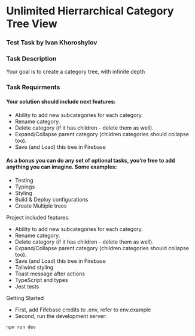 # Unlimited Hierrarchical Category Tree View

### Test Task by Ivan Khoroshylov

### Task Description
Your goal is to create a category tree, with infinite depth

### Task Requirments
#### Your solution should include next features:
- Ability to add new subcategories for each category.
- Rename category.
- Delete category (if it has children - delete them as well).
- Expand/Collapse parent category (children categories should collapse too).
- Save (and Load) this tree in Firebase

 #### As a bonus you can do any set of optional tasks, you’re free to add anything you can imagine. Some examples:
- Testing
- Typings
- Styling
- Build & Deploy configurations
- Create Multiple trees


Project included features:

- Ability to add new subcategories for each category.
- Rename category.
- Delete category (if it has children - delete them as well).
- Expand/Collapse parent category (children categories should collapse too).
- Save (and Load) this tree in Firebase
- Tailwind styling
- Toast message after actions
- TypeScript and types
- Jest tests

Getting Started

- First, add Fifebase credits to .env, refer to env.example
- Second, run the development server:
 ```bash
 npm run dev
```
